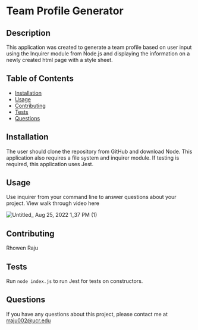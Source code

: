 # Team Profile Generator 

## Description 
This application was created to generate a team profile based on user input using the Inquirer module from Node.js and displaying the information on a newly created html page with a style sheet. 
 
## Table of Contents
* [Installation](#installation)
* [Usage](#usage)
* [Contributing](#contributing)
* [Tests](#tests)
* [Questions](#questions)

## Installation 
The user should clone the repository from GitHub and download Node. This application also requires a file system and inquirer module. If testing is required, this application uses Jest. 

## Usage 
Use inquirer from your command line to answer questions about your project.
View walk through video here  


![Untitled_ Aug 25, 2022 1_37 PM (1)](https://user-images.githubusercontent.com/105147266/186767567-01c686b1-89e9-47d4-b4e9-89d65f175d0c.gif)


## Contributing 
Rhowen Raju

## Tests
Run `node index.js` to run Jest for tests on constructors. 

## Questions
If you have any questions about this project, please contact me at rraju002@ucr.edu
